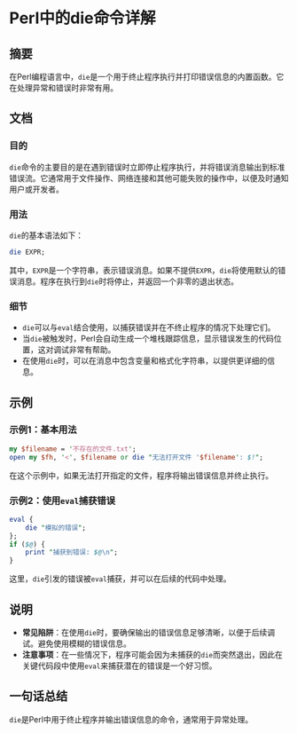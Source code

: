 <!--
Meta Description: # Perl中的die命令详解 ## 摘要 在Perl编程语言中，`die`是一个用于终止程序执行并打印错误信息的内置函数。它在处理异常和错误时非常有用。 ## 文档 ### 目的 `die`命令的主要目的是在遇到错误时立即停止程序执行，并将错误消息输出到标准错误流。它通常用于文件操作、网络连接和其...
Meta Keywords: die, eval, perl, expr, filename
-->

# Perl中的die命令详解

## 摘要
在Perl编程语言中，`die`是一个用于终止程序执行并打印错误信息的内置函数。它在处理异常和错误时非常有用。

## 文档
### 目的
`die`命令的主要目的是在遇到错误时立即停止程序执行，并将错误消息输出到标准错误流。它通常用于文件操作、网络连接和其他可能失败的操作中，以便及时通知用户或开发者。

### 用法
`die`的基本语法如下：
```perl
die EXPR;
```
其中，`EXPR`是一个字符串，表示错误消息。如果不提供`EXPR`，`die`将使用默认的错误消息。程序在执行到`die`时将停止，并返回一个非零的退出状态。

### 细节
- `die`可以与`eval`结合使用，以捕获错误并在不终止程序的情况下处理它们。
- 当`die`被触发时，Perl会自动生成一个堆栈跟踪信息，显示错误发生的代码位置，这对调试非常有帮助。
- 在使用`die`时，可以在消息中包含变量和格式化字符串，以提供更详细的信息。

## 示例
### 示例1：基本用法
```perl
my $filename = '不存在的文件.txt';
open my $fh, '<', $filename or die "无法打开文件 '$filename': $!";
```
在这个示例中，如果无法打开指定的文件，程序将输出错误信息并终止执行。

### 示例2：使用`eval`捕获错误
```perl
eval {
    die "模拟的错误";
};
if ($@) {
    print "捕获到错误: $@\n";
}
```
这里，`die`引发的错误被`eval`捕获，并可以在后续的代码中处理。

## 说明
- **常见陷阱**：在使用`die`时，要确保输出的错误信息足够清晰，以便于后续调试。避免使用模糊的错误信息。
- **注意事项**：在一些情况下，程序可能会因为未捕获的`die`而突然退出，因此在关键代码段中使用`eval`来捕获潜在的错误是一个好习惯。

## 一句话总结
`die`是Perl中用于终止程序并输出错误信息的命令，通常用于异常处理。
